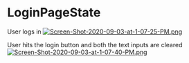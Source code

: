 # LoginPageState

User logs in
[![Screen-Shot-2020-09-03-at-1-07-25-PM.png](https://i.postimg.cc/N06Vx9Xc/Screen-Shot-2020-09-03-at-1-07-25-PM.png)](https://postimg.cc/LqsN9svC)

User hits the login button and both the text inputs are cleared
[![Screen-Shot-2020-09-03-at-1-07-40-PM.png](https://i.postimg.cc/5y6nD6Xj/Screen-Shot-2020-09-03-at-1-07-40-PM.png)](https://postimg.cc/2LNQZjFf)
